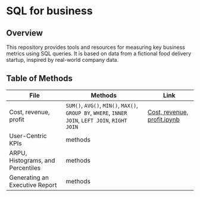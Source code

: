 
# SQL for business
## Overview
This repository provides tools and resources for measuring key business metrics using SQL queries. It is based on data from a fictional food delivery startup, inspired by real-world company data.

## Table of Methods

| File | Methods | Link |
|------|---------|------|
| Cost, revenue, profit | `SUM()`, `AVG()`, `MIN()`, `MAX()`, `GROUP BY`, `WHERE`, `INNER JOIN`, `LEFT JOIN`, `RIGHT JOIN`| [Cost, revenue, profit.ipynb](https://github.com/trutneva-k/SQL/blob/main/Analyzing%20Business%20Data%20in%20SQL.%20Cost%2C%20revenue%2C%20profit.ipynb) |
| User-Centric KPIs | methods |  |
|ARPU, Histograms, and Percentiles| methods||
|Generating an Executive Report| methods||
